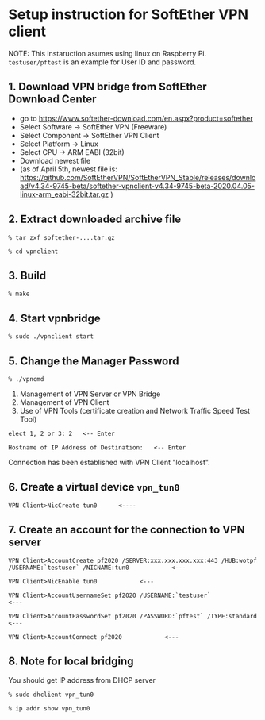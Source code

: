 # Setup instruction for SoftEther VPN client

NOTE: This instaruction asumes using linux on Raspberry Pi. `testuser/pftest` is an example for User ID and password.

## 1. Download VPN bridge from SoftEther Download Center
- go to https://www.softether-download.com/en.aspx?product=softether
- Select Software -> SoftEther VPN (Freeware)
- Select Component -> SoftEther VPN Client
- Select Platform -> Linux
- Select CPU -> ARM EABI (32bit)
- Download newest file
- (as of April 5th, newest file is: https://github.com/SoftEtherVPN/SoftEtherVPN_Stable/releases/download/v4.34-9745-beta/softether-vpnclient-v4.34-9745-beta-2020.04.05-linux-arm_eabi-32bit.tar.gz )

## 2. Extract downloaded archive file

```
% tar zxf softether-....tar.gz

% cd vpnclient
```

## 3. Build

```
% make
```

## 4. Start vpnbridge

```
% sudo ./vpnclient start
```

## 5. Change the Manager Password
```
% ./vpncmd
```

1. Management of VPN Server or VPN Bridge
2. Management of VPN Client
3. Use of VPN Tools (certificate creation and Network Traffic Speed Test Tool)

```
elect 1, 2 or 3: 2   <-- Enter
```
```
Hostname of IP Address of Destination:   <-- Enter
```

Connection has been established with VPN Client "localhost".

## 6. Create a virtual device `vpn_tun0`

```
VPN Client>NicCreate tun0      <----
```

## 7. Create an account for the connection to VPN server

```
VPN Client>AccountCreate pf2020 /SERVER:xxx.xxx.xxx.xxx:443 /HUB:wotpf /USERNAME:`testuser` /NICNAME:tun0            <---

VPN Client>NicEnable tun0            <---

VPN Client>AccountUsernameSet pf2020 /USERNAME:`testuser`            <---

VPN Client>AccountPasswordSet pf2020 /PASSWORD:`pftest` /TYPE:standard            <---

VPN Client>AccountConnect pf2020            <---
```

## 8. Note for local bridging
You should get IP address from DHCP server

```
% sudo dhclient vpn_tun0

% ip addr show vpn_tun0
```
